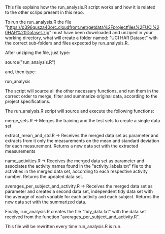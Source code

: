 This file explains how the run_analysis.R script works and how it is related to the other scrips present in this repo.

To run the run_analysis.R the file "https://d396qusza40orc.cloudfront.net/getdata%2Fprojectfiles%2FUCI%20HAR%20Dataset.zip"
must have been downloaded and unziped in your working directory, what will create a folder named: "UCI HAR Dataset" with
the correct sub-folders and files expected by run_analysis.R.

After unziping the file, just type:

source("run_analysis.R")

and, then type:

run_analysis

The script will source all the other necessary functions, and run them in the correct order to merge, filter and summarize 
original data, according to the project specifications.

The run_analysis.R script will source and execute the following functions:

merge_sets.R                   -> Merges the training and the test sets to create a single data set

extract_mean_and_std.R         -> Receives the merged data set as parameter and extracts from it only the measurements on the mean and standard deviation for each measurement. Returns a new data set with the extracted measurements

name_activities.R -> Receives the merged data set as parameter and associates the activity names found in the "activity_labels.txt" file to the activities in the merged data set, according to each respective activity number.
Returns the updated data set.

averages_per_subject_and_activity.R -> Receives the merged data set as parameter and creates a second data set, independent tidy data set with the average of each variable for each activity and each subject. Returns the new data set with
the summarized data.

Finally, run_analysis.R creates the file "tidy_data.txt" with the data set received from the function "averages_per_subject_and_activity.R".

This file will be rewritten every time run_analysis.R is run.


